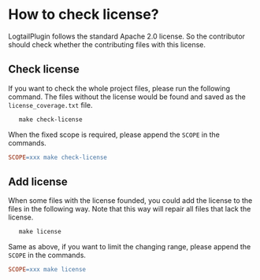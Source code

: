 # How to check license?

LogtailPlugin follows the standard Apache 2.0 license. So the contributor should check whether the contributing files
with this license.

## Check license

If you want to check the whole project files, please run the following command. The files without the license would be found and saved as
the `license_coverage.txt` file.

```makefile
   make check-license
```

When the fixed scope is required, please append the `SCOPE` in the commands.

```makefile
SCOPE=xxx make check-license
```

## Add license

When some files with the license founded, you could add the license to the files in the following way. Note that this way will repair all files that lack the license.

```makefile
   make license
```

Same as above, if you want to limit the changing range, please append the `SCOPE` in the commands.

```makefile
SCOPE=xxx make license
```

